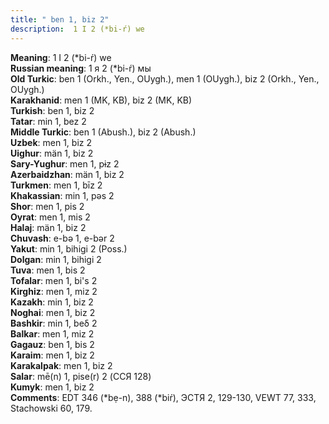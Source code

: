 ```yaml
---
title: " ben 1, biz 2"
description:  1 I 2 (*bi-ŕ) we
---
```


<strong>Meaning</strong>:  1 I 2 (*bi-ŕ) we<br>
<strong>Russian meaning</strong>:  1 я 2 (*bi-ŕ) мы<br>
<strong>Old Turkic</strong>:  ben 1 (Orkh., Yen., OUygh.), men 1 (OUygh.), biz 2 (Orkh., Yen., OUygh.)<br>
<strong>Karakhanid</strong>:  men 1 (MK, KB), biz 2 (MK, KB)<br>
<strong>Turkish</strong>:  ben 1, biz 2<br>
<strong>Tatar</strong>:  min 1, bez 2<br>
<strong>Middle Turkic</strong>:  ben 1 (Abush.), biz 2 (Abush.)<br>
<strong>Uzbek</strong>:  men 1, biz 2<br>
<strong>Uighur</strong>:  män 1, biz 2<br>
<strong>Sary-Yughur</strong>:  men 1, pɨz 2<br>
<strong>Azerbaidzhan</strong>:  män 1, biz 2<br>
<strong>Turkmen</strong>:  men 1, bīz 2<br>
<strong>Khakassian</strong>:  min 1, pǝs 2<br>
<strong>Shor</strong>:  men 1, pis 2<br>
<strong>Oyrat</strong>:  men 1, mis 2<br>
<strong>Halaj</strong>:  män 1, biz 2<br>
<strong>Chuvash</strong>:  e-bǝ 1, e-bǝr 2<br>
<strong>Yakut</strong>:  min 1, bihigi 2 (Poss.)<br>
<strong>Dolgan</strong>:  min 1, bihigi 2<br>
<strong>Tuva</strong>:  men 1, bis 2<br>
<strong>Tofalar</strong>:  men 1, bi's 2<br>
<strong>Kirghiz</strong>:  men 1, miz 2<br>
<strong>Kazakh</strong>:  min 1, biz 2<br>
<strong>Noghai</strong>:  men 1, biz 2<br>
<strong>Bashkir</strong>:  min 1, beδ 2<br>
<strong>Balkar</strong>:  men 1, miz 2<br>
<strong>Gagauz</strong>:  ben 1, bis 2<br>
<strong>Karaim</strong>:  men 1, biz 2<br>
<strong>Karakalpak</strong>:  men 1, biz 2<br>
<strong>Salar</strong>:  mē(n) 1, pise(r) 2 (ССЯ 128)<br>
<strong>Kumyk</strong>:  men 1, biz 2<br>
<strong>Comments</strong>:  EDT 346 (*bẹ-n), 388 (*biŕ), ЭСТЯ 2, 129-130, VEWT 77, 333, Stachowski 60, 179.<br>


